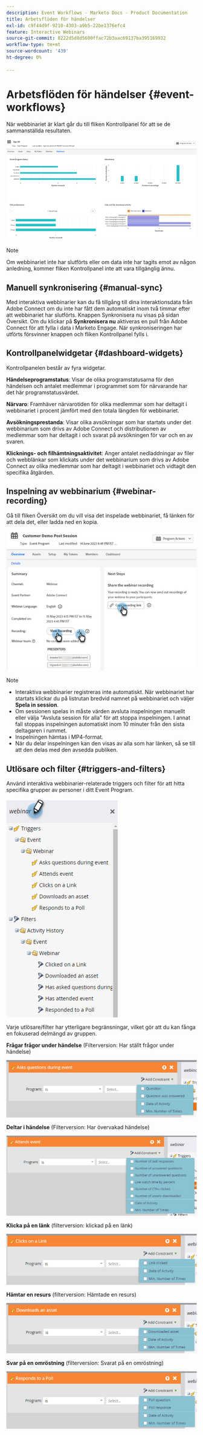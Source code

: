 ```yaml
---
description: Event Workflows - Marketo Docs - Product Documentation
title: Arbetsflöden för händelser
exl-id: c9f44d9f-9210-4303-a9b5-22be1376efc4
feature: Interactive Webinars
source-git-commit: 8222d5d8d5600ffac72b3aac69137ba395169932
workflow-type: tm+mt
source-wordcount: '439'
ht-degree: 0%

---
```


# Arbetsflöden för händelser {#event-workflows}

När webbinariet är klart går du till fliken Kontrollpanel för att se de sammanställda resultaten.

![](assets/event-workflows-1.png)

>[!NOTE]
>
>Om webbinariet inte har slutförts eller om data inte har tagits emot av någon anledning, kommer fliken Kontrollpanel inte att vara tillgänglig ännu.

## Manuell synkronisering {#manual-sync}

Med interaktiva webbinarier kan du få tillgång till dina interaktionsdata från Adobe Connect om du inte har fått dem automatiskt inom två timmar efter att webbinariet har slutförts. Knappen Synkronisera nu visas på sidan Översikt. Om du klickar på **Synkronisera nu** aktiveras en pull från Adobe Connect för att fylla i data i Marketo Engage. När synkroniseringen har utförts försvinner knappen och fliken Kontrollpanel fylls i.

## Kontrollpanelwidgetar {#dashboard-widgets}

Kontrollpanelen består av fyra widgetar.

**Händelseprogramstatus**: Visar de olika programstatusarna för den händelsen och antalet medlemmar i programmet som för närvarande har det här programstatusvärdet.

**Närvaro**: Framhäver närvarotiden för olika medlemmar som har deltagit i webbinariet i procent jämfört med den totala längden för webbinariet.

**Avsökningsprestanda**: Visar olika avsökningar som har startats under det webbinarium som drivs av Adobe Connect och distributionen av medlemmar som har deltagit i och svarat på avsökningen för var och en av svaren.

**Klicknings- och filhämtningsaktivitet**: Anger antalet nedladdningar av filer och webblänkar som klickats under det webbinarium som drivs av Adobe Connect av olika medlemmar som har deltagit i webbinariet och vidtagit den specifika åtgärden.

## Inspelning av webbinarium {#webinar-recording}

Gå till fliken Översikt om du vill visa det inspelade webbinariet, få länken för att dela det, eller ladda ned en kopia.

![](assets/event-workflows-2.png)

>[!NOTE]
>
>* Interaktiva webbinarier registreras inte automatiskt. När webbinariet har startats klickar du på listrutan bredvid namnet på webbinariet och väljer **Spela in session**.
>* Om sessionen spelas in måste värden avsluta inspelningen manuellt eller välja &quot;Avsluta session för alla&quot; för att stoppa inspelningen. I annat fall stoppas inspelningen automatiskt inom 10 minuter från den sista deltagaren i rummet.
>* Inspelningen hämtas i MP4-format.
>* När du delar inspelningen kan den visas av alla som har länken, så se till att den delas med den avsedda publiken.

## Utlösare och filter {#triggers-and-filters}

Använd interaktiva webbinarier-relaterade triggers och filter för att hitta specifika grupper av personer i ditt Event Program.

![](assets/event-workflows-3.png)

Varje utlösare/filter har ytterligare begränsningar, vilket gör att du kan fånga en fokuserad delmängd av gruppen.

**Frågar frågor under händelse** (Filterversion: Har ställt frågor under händelse)

![](assets/event-workflows-4.png)

**Deltar i händelse** (Filterversion: Har övervakad händelse)

![](assets/event-workflows-5.png)

**Klicka på en länk** (filterversion: klickad på en länk)

![](assets/event-workflows-6.png)

**Hämtar en resurs** (filterversion: Hämtade en resurs)

![](assets/event-workflows-7.png)

**Svar på en omröstning** (filterversion: Svarat på en omröstning)

![](assets/event-workflows-8.png)
